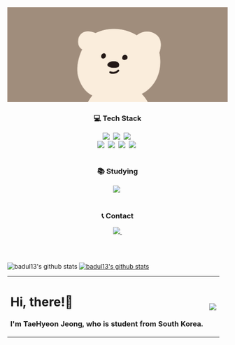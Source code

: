 

<!--Title-->
<div align="center">
  <img src="https://github.com/badul13/badul13/blob/main/READMEimg.jpg"/>
</div>

<!--Content-->
<h3 align="center">💻 Tech Stack</h3>
<div align="center">
  <img src="https://img.shields.io/badge/html5-E34F26.svg?style=for-the-badge&logo=html5&logoColor=white" />&nbsp
    <img src="https://img.shields.io/badge/css3-1572B6.svg?style=for-the-badge&logo=css3&logoColor=white" />&nbsp
  <img src="https://img.shields.io/badge/javascript-F7DF1E.svg?style=for-the-badge&logo=javascript&logoColor=20232a" />&nbsp
</div>

<div align="center">
  <img src="https://img.shields.io/badge/python-3670A0?style=for-the-badge&logo=python&logoColor=ffdd54" />&nbsp
  <img src="https://img.shields.io/badge/pandas-150458.svg?style=for-the-badge&logo=pandas&logoColor=white" />&nbsp
  <img src="https://img.shields.io/badge/numpy-4d77cf.svg?style=for-the-badge&logo=numpy&logoColor=white" />&nbsp
  <img src="https://img.shields.io/badge/Matplotlib-11557c.svg?style=for-the-badge&logo=Matplotlib&logoColor=white" />&nbsp
</div>

<br>

<h3 align="center">📚 Studying</h3>
<div align="center">
 <img src="https://img.shields.io/badge/react-20232a.svg?style=for-the-badge&logo=react&logoColor=61DAFB" />&nbsp
</div>

<br>

<h3 align="center">📞 Contact</h3>
<div align="center">
  <a href="mailto:badul13@naver.com">
    <img
      src="https://img.shields.io/badge/badul13@naver.com-D14836?style=for-the-badge&logo=gmail&logoColor=white"/>&nbsp
  </a>
</div>

<br><br>

<!--Footer-->
![badul13's github stats](https://github-readme-stats.vercel.app/api?username=badul13&show_icons=true)
[![badul13's github stats](https://github-readme-stats.vercel.app/api/top-langs/?username=badul13&show_icons=true&hide_border=true&title_color=004386&icon_color=004386&layout=compact)](https://github.com/badul13)

<table>
  <tbody>
    <tr>
      <td>
        <h1>Hi, there!👋</h1>
        <h3>I'm TaeHyeon Jeong, who is student from South Korea.</h3>
      </td>
      <td>
          <a href="https://github.com/badul13">
            <img align="center" src="https://github-readme-stats.vercel.app/api/top-langs/?username=badul13&layout=compact&theme=nord" />
          </a>
      </td>
    </tr>
  </tbody>
</table>
